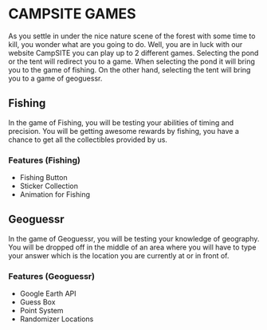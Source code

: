 # CAMPSITE GAMES
As you settle in under the nice nature scene of the forest with some time to kill, you wonder what are you going to do. Well, you are in luck with our website CampSITE you can play up to 2 different games. Selecting the pond or the tent will redirect you to a game. When selecting the pond it will bring you to the game of fishing. On the other hand, selecting the tent will bring you to a game of geoguessr.

## Fishing
In the game of Fishing, you will be testing your abilities of timing and precision. You will be getting awesome rewards by fishing, you have a chance to get all the collectibles provided by us.

### Features (Fishing)
- Fishing Button
- Sticker Collection
- Animation for Fishing

## Geoguessr
In the game of Geoguessr, you will be testing your knowledge of geography. You will be dropped off in the middle of an area where you will have to type your answer which is the location you are currently at or in front of.

### Features (Geoguessr)
- Google Earth API
- Guess Box
- Point System
- Randomizer Locations
